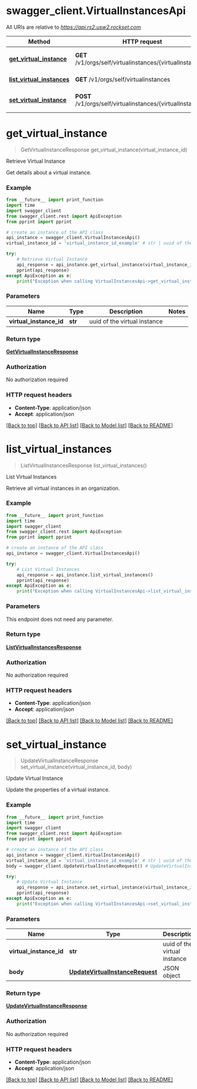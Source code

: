 # swagger_client.VirtualInstancesApi

All URIs are relative to *https://api.rs2.usw2.rockset.com*

Method | HTTP request | Description
------------- | ------------- | -------------
[**get_virtual_instance**](VirtualInstancesApi.md#get_virtual_instance) | **GET** /v1/orgs/self/virtualinstances/{virtualInstanceId} | Retrieve Virtual Instance
[**list_virtual_instances**](VirtualInstancesApi.md#list_virtual_instances) | **GET** /v1/orgs/self/virtualinstances | List Virtual Instances
[**set_virtual_instance**](VirtualInstancesApi.md#set_virtual_instance) | **POST** /v1/orgs/self/virtualinstances/{virtualInstanceId} | Update Virtual Instance


# **get_virtual_instance**
> GetVirtualInstanceResponse get_virtual_instance(virtual_instance_id)

Retrieve Virtual Instance

Get details about a virtual instance.

### Example
```python
from __future__ import print_function
import time
import swagger_client
from swagger_client.rest import ApiException
from pprint import pprint

# create an instance of the API class
api_instance = swagger_client.VirtualInstancesApi()
virtual_instance_id = 'virtual_instance_id_example' # str | uuid of the virtual instance

try:
    # Retrieve Virtual Instance
    api_response = api_instance.get_virtual_instance(virtual_instance_id)
    pprint(api_response)
except ApiException as e:
    print("Exception when calling VirtualInstancesApi->get_virtual_instance: %s\n" % e)
```

### Parameters

Name | Type | Description  | Notes
------------- | ------------- | ------------- | -------------
 **virtual_instance_id** | **str**| uuid of the virtual instance | 

### Return type

[**GetVirtualInstanceResponse**](GetVirtualInstanceResponse.md)

### Authorization

No authorization required

### HTTP request headers

 - **Content-Type**: application/json
 - **Accept**: application/json

[[Back to top]](#) [[Back to API list]](../README.md#documentation-for-api-endpoints) [[Back to Model list]](../README.md#documentation-for-models) [[Back to README]](../README.md)

# **list_virtual_instances**
> ListVirtualInstancesResponse list_virtual_instances()

List Virtual Instances

Retrieve all virtual instances in an organization.

### Example
```python
from __future__ import print_function
import time
import swagger_client
from swagger_client.rest import ApiException
from pprint import pprint

# create an instance of the API class
api_instance = swagger_client.VirtualInstancesApi()

try:
    # List Virtual Instances
    api_response = api_instance.list_virtual_instances()
    pprint(api_response)
except ApiException as e:
    print("Exception when calling VirtualInstancesApi->list_virtual_instances: %s\n" % e)
```

### Parameters
This endpoint does not need any parameter.

### Return type

[**ListVirtualInstancesResponse**](ListVirtualInstancesResponse.md)

### Authorization

No authorization required

### HTTP request headers

 - **Content-Type**: application/json
 - **Accept**: application/json

[[Back to top]](#) [[Back to API list]](../README.md#documentation-for-api-endpoints) [[Back to Model list]](../README.md#documentation-for-models) [[Back to README]](../README.md)

# **set_virtual_instance**
> UpdateVirtualInstanceResponse set_virtual_instance(virtual_instance_id, body)

Update Virtual Instance

Update the properties of a virtual instance.

### Example
```python
from __future__ import print_function
import time
import swagger_client
from swagger_client.rest import ApiException
from pprint import pprint

# create an instance of the API class
api_instance = swagger_client.VirtualInstancesApi()
virtual_instance_id = 'virtual_instance_id_example' # str | uuid of the virtual instance
body = swagger_client.UpdateVirtualInstanceRequest() # UpdateVirtualInstanceRequest | JSON object

try:
    # Update Virtual Instance
    api_response = api_instance.set_virtual_instance(virtual_instance_id, body)
    pprint(api_response)
except ApiException as e:
    print("Exception when calling VirtualInstancesApi->set_virtual_instance: %s\n" % e)
```

### Parameters

Name | Type | Description  | Notes
------------- | ------------- | ------------- | -------------
 **virtual_instance_id** | **str**| uuid of the virtual instance | 
 **body** | [**UpdateVirtualInstanceRequest**](UpdateVirtualInstanceRequest.md)| JSON object | 

### Return type

[**UpdateVirtualInstanceResponse**](UpdateVirtualInstanceResponse.md)

### Authorization

No authorization required

### HTTP request headers

 - **Content-Type**: application/json
 - **Accept**: application/json

[[Back to top]](#) [[Back to API list]](../README.md#documentation-for-api-endpoints) [[Back to Model list]](../README.md#documentation-for-models) [[Back to README]](../README.md)

